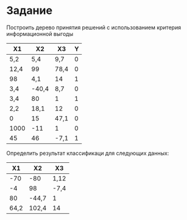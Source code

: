 Задание
=======

Построить дерево принятия решений с использованием критерия информационной выгоды

| X1      | X2      | X3      | Y      |
|---------|---------|---------|--------|
| 5,2     | 5,4     | 9,7     | 0      |
| 12,4    | 99      | 78,4    | 0      |
| 98      | 4,1     | 14      | 1      |
| 3,4     | -40,4   | 8,7     | 0      |
| 3,4     | 80      | 1       | 1      |
| 2,2     | 18,1    | 12      | 0      |
| 0       | 15      | 47,1    | 0      |
| 1000    | -11     | 1       | 0      |
| 45      | 46      | -7,1    | 1      |

Определить результат классификаци для следующих данных:

| X1      | X2      | X3      |
|---------|---------|---------|
| -70     | -80     | 1,12    |
| -4      | 98      | -7,4    |
| 80      | -44,7   | 1       |
| 64,2    | 102,4   | 14      |
